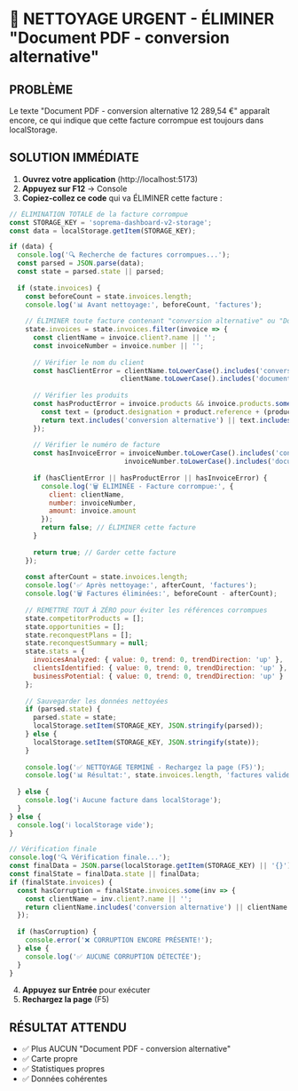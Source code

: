 # 🚨 NETTOYAGE URGENT - ÉLIMINER "Document PDF - conversion alternative"

## PROBLÈME
Le texte "Document PDF - conversion alternative 12 289,54 €" apparaît encore, ce qui indique que cette facture corrompue est toujours dans localStorage.

## SOLUTION IMMÉDIATE

1. **Ouvrez votre application** (http://localhost:5173)
2. **Appuyez sur F12** → Console
3. **Copiez-collez ce code** qui va ÉLIMINER cette facture :

```javascript
// ÉLIMINATION TOTALE de la facture corrompue
const STORAGE_KEY = 'soprema-dashboard-v2-storage';
const data = localStorage.getItem(STORAGE_KEY);

if (data) {
  console.log('🔍 Recherche de factures corrompues...');
  const parsed = JSON.parse(data);
  const state = parsed.state || parsed;
  
  if (state.invoices) {
    const beforeCount = state.invoices.length;
    console.log('📊 Avant nettoyage:', beforeCount, 'factures');
    
    // ÉLIMINER toute facture contenant "conversion alternative" ou "Document PDF"
    state.invoices = state.invoices.filter(invoice => {
      const clientName = invoice.client?.name || '';
      const invoiceNumber = invoice.number || '';
      
      // Vérifier le nom du client
      const hasClientError = clientName.toLowerCase().includes('conversion alternative') ||
                            clientName.toLowerCase().includes('document pdf');
      
      // Vérifier les produits
      const hasProductError = invoice.products && invoice.products.some(product => {
        const text = (product.designation + product.reference + (product.description || '')).toLowerCase();
        return text.includes('conversion alternative') || text.includes('document pdf');
      });
      
      // Vérifier le numéro de facture
      const hasInvoiceError = invoiceNumber.toLowerCase().includes('conversion alternative') ||
                             invoiceNumber.toLowerCase().includes('document pdf');
      
      if (hasClientError || hasProductError || hasInvoiceError) {
        console.log('🗑️ ÉLIMINÉE - Facture corrompue:', {
          client: clientName,
          number: invoiceNumber,
          amount: invoice.amount
        });
        return false; // ÉLIMINER cette facture
      }
      
      return true; // Garder cette facture
    });
    
    const afterCount = state.invoices.length;
    console.log('✅ Après nettoyage:', afterCount, 'factures');
    console.log('🗑️ Factures éliminées:', beforeCount - afterCount);
    
    // REMETTRE TOUT À ZÉRO pour éviter les références corrompues
    state.competitorProducts = [];
    state.opportunities = [];
    state.reconquestPlans = [];
    state.reconquestSummary = null;
    state.stats = {
      invoicesAnalyzed: { value: 0, trend: 0, trendDirection: 'up' },
      clientsIdentified: { value: 0, trend: 0, trendDirection: 'up' },
      businessPotential: { value: 0, trend: 0, trendDirection: 'up' }
    };
    
    // Sauvegarder les données nettoyées
    if (parsed.state) {
      parsed.state = state;
      localStorage.setItem(STORAGE_KEY, JSON.stringify(parsed));
    } else {
      localStorage.setItem(STORAGE_KEY, JSON.stringify(state));
    }
    
    console.log('✅ NETTOYAGE TERMINÉ - Rechargez la page (F5)');
    console.log('📊 Résultat:', state.invoices.length, 'factures valides restantes');
    
  } else {
    console.log('ℹ️ Aucune facture dans localStorage');
  }
} else {
  console.log('ℹ️ localStorage vide');
}

// Vérification finale
console.log('🔍 Vérification finale...');
const finalData = JSON.parse(localStorage.getItem(STORAGE_KEY) || '{}');
const finalState = finalData.state || finalData;
if (finalState.invoices) {
  const hasCorruption = finalState.invoices.some(inv => {
    const clientName = inv.client?.name || '';
    return clientName.includes('conversion alternative') || clientName.includes('Document PDF');
  });
  
  if (hasCorruption) {
    console.error('❌ CORRUPTION ENCORE PRÉSENTE!');
  } else {
    console.log('✅ AUCUNE CORRUPTION DÉTECTÉE');
  }
}
```

4. **Appuyez sur Entrée** pour exécuter
5. **Rechargez la page** (F5)

## RÉSULTAT ATTENDU
- ✅ Plus AUCUN "Document PDF - conversion alternative"
- ✅ Carte propre
- ✅ Statistiques propres
- ✅ Données cohérentes
